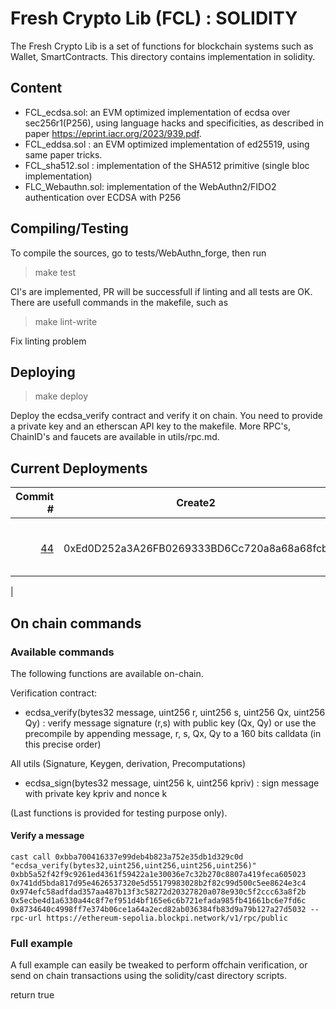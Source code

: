 # Fresh Crypto Lib (FCL) : SOLIDITY

The Fresh Crypto Lib is a set of functions for blockchain systems such as Wallet, SmartContracts.
This directory contains implementation in solidity.


## Content

* FCL_ecdsa.sol: an EVM optimized implementation of ecdsa over sec256r1(P256), using language hacks and specificities, as described in paper https://eprint.iacr.org/2023/939.pdf.
* FCL_eddsa.sol   : an EVM optimized implementation of ed25519, using same paper tricks.
* FCL_sha512.sol : implementation of the SHA512 primitive (single bloc implementation)
* FLC_Webauthn.sol: implementation of the WebAuthn2/FIDO2 authentication over ECDSA with P256
<!--- FCL_ecdaa.sol: an EVM version of the ECDAA anonymous attestation for anonymous airdrops -->

## Compiling/Testing

To compile the sources, go to tests/WebAuthn_forge, then run

>make test

CI's are implemented, PR will be successfull if linting and all tests are OK. There are usefull commands in the makefile, such as 

>make lint-write 

Fix linting problem

## Deploying

>make deploy

Deploy the ecdsa_verify contract and verify it on chain. You need to provide a private key and an etherscan API key to the makefile. More RPC's, ChainID's and faucets are available in utils/rpc.md.


## Current Deployments

| Commit # | Create2 | Mainnets | Testnets |
|--------:|---------|:--:|:----|
||         |  |         |
|[44](https://github.com/rdubois-crypto/FreshCryptoLib/pull/44)| 0xEd0D252a3A26FB0269333BD6Cc720a8a68a68fcb    | [Polygon](https://polygonscan.com/address/0xed0d252a3a26fb0269333bd6cc720a8a68a68fcb#code)  | [Optimism](https://goerli-optimism.etherscan.io/address/0xed0d252a3a26fb0269333bd6cc720a8a68a68fcb#code), [Sepolia](https://sepolia.etherscan.io/address/0xEd0D252a3A26FB0269333BD6Cc720a8a68a68fcb#code), [Linea](https://explorer.goerli.linea.build/address/0xEd0D252a3A26FB0269333BD6Cc720a8a68a68fcb/contracts#address-tabs), [Base](https://goerli.basescan.org/address/0xed0d252a3a26fb0269333bd6cc720a8a68a68fcb#code)
 |  

## On chain commands

### Available commands
The following functions are available on-chain. 

Verification contract:
* ecdsa_verify(bytes32 message, uint256 r, uint256 s, uint256 Qx, uint256 Qy) : verify message signature (r,s) with public key (Qx, Qy)
or use the precompile by appending message, r, s, Qx, Qy to a 160 bits calldata (in this precise order)

All utils (Signature, Keygen, derivation, Precomputations) 
* ecdsa_sign(bytes32 message, uint256 k, uint256 kpriv) : sign message with private key kpriv and nonce k


(Last functions is provided for testing purpose only).



#### Verify a message
```
cast call 0xbba700416337e99deb4b823a752e35db1d329c0d "ecdsa_verify(bytes32,uint256,uint256,uint256,uint256)" 0xbb5a52f42f9c9261ed4361f59422a1e30036e7c32b270c8807a419feca605023 0x741dd5bda817d95e4626537320e5d55179983028b2f82c99d500c5ee8624e3c4 0x974efc58adfdad357aa487b13f3c58272d20327820a078e930c5f2ccc63a8f2b 0x5ecbe4d1a6330a44c8f7ef951d4bf165e6c6b721efada985fb41661bc6e7fd6c  0x8734640c4998ff7e374b06ce1a64a2ecd82ab036384fb83d9a79b127a27d5032 --rpc-url https://ethereum-sepolia.blockpi.network/v1/rpc/public
```
### Full example
A full example can easily be tweaked to perform offchain verification, or send on chain transactions using the solidity/cast directory scripts.

return true

